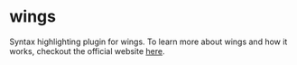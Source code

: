 # wings

Syntax highlighting plugin for wings. To learn more about wings and how it works, checkout the official website [here](https://wings.sh).
